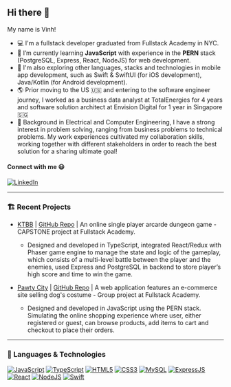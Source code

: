 ## Hi there 👋

My name is Vinh!
- :computer: I'm a fullstack developer graduated from Fullstack Academy in NYC.
- :rocket: I’m currently learning **JavaScript** with experience in the **PERN** stack (PostgreSQL, Express, React, NodeJS) for web development.
- :rocket: I'm also exploring other languages, stacks and technologies in mobile app development, such as Swift & SwiftUI (for iOS development), Java/Kotlin (for Android development).
- :earth_americas: Prior moving to the US :us: and entering to the software engineer journey, I worked as a business data analyst at TotalEnergies for 4 years and software solution architect at Envision Digital for 1 year in Singapore :singapore:
- :rainbow: Background in Electrical and Computer Engineering, I have a strong interest in problem solving, ranging from business problems to technical problems. My work experiences cultivated my collaboration skills, working together with different stakeholders in order to reach the best solution for a sharing ultimate goal! 

#### Connect with me :smiley:

[![LinkedIn](https://user-images.githubusercontent.com/7027300/164305134-9c3018ac-b6ea-47fd-a4af-d93f8c90c0d9.png)](https://www.linkedin.com/in/buuvinhpro/)

---

### 🏗️ Recent Projects
- [KTBB](https://killthebigbad.herokuapp.com/) | [GitHub Repo](https://github.com/CapstoneTeamXI/KTBB) | An online single player arcarde dungeon game - CAPSTONE project at Fullstack Academy.
  - Designed and developed in TypeScript, integrated React/Redux with Phaser game engine to manage the state and logic of the gameplay, which consists of a multi-level battle between the player and the enemies, used Express and PostgreSQL in backend to store player’s high score and time to win the game.

- [Pawty City](https://pawty-city.herokuapp.com/) | [GitHub Repo](https://github.com/Oshawott-Action-Team/Grace-Shopper) | A web application features an e-commerce site selling dog's costume - Group project at Fullstack Academy.
  - Designed and developed in JavaScript using the PERN stack. Simulating the online shopping experience where user, either registered or guest, can browse products, add items to cart and checkout to place their orders.

---

### 📖 Languages & Technologies

[![JavaScript](https://camo.githubusercontent.com/9d07c04bdd98c662d5df9d4e1cc1de8446ffeaebca330feb161f1fb8e1188204/68747470733a2f2f696d672e736869656c64732e696f2f62616467652f4a6176615363726970742d4637444631453f7374796c653d666f722d7468652d6261646765266c6f676f3d6a617661736372697074266c6f676f436f6c6f723d626c61636b)](https://developer.mozilla.org/en-US/docs/Web/JavaScript)
[![TypeScript](https://camo.githubusercontent.com/6cf9abe9d706421df40ff4feff208a5728df2b77f9eb21f24d09df00a0d69203/68747470733a2f2f696d672e736869656c64732e696f2f62616467652f547970655363726970742d3030374143433f7374796c653d666f722d7468652d6261646765266c6f676f3d74797065736372697074266c6f676f436f6c6f723d7768697465)](https://www.typescriptlang.org/docs/)
[![HTML5](https://camo.githubusercontent.com/d63d473e728e20a286d22bb2226a7bf45a2b9ac6c72c59c0e61e9730bfe4168c/68747470733a2f2f696d672e736869656c64732e696f2f62616467652f48544d4c352d4533344632363f7374796c653d666f722d7468652d6261646765266c6f676f3d68746d6c35266c6f676f436f6c6f723d7768697465)](https://developer.mozilla.org/en-US/docs/Glossary/HTML5)
[![CSS3](https://camo.githubusercontent.com/3a0f693cfa032ea4404e8e02d485599bd0d192282b921026e89d271aaa3d7565/68747470733a2f2f696d672e736869656c64732e696f2f62616467652f435353332d3135373242363f7374796c653d666f722d7468652d6261646765266c6f676f3d63737333266c6f676f436f6c6f723d7768697465)](https://developer.mozilla.org/en-US/docs/Web/CSS)
[![MySQL](https://camo.githubusercontent.com/988b23566a8e239f9717abbed64d36834115c8a8c7082a71c358e04f47f8398c/68747470733a2f2f696d672e736869656c64732e696f2f62616467652f4d7953514c2d3030303030463f7374796c653d666f722d7468652d6261646765266c6f676f3d6d7973716c266c6f676f436f6c6f723d7768697465)](https://dev.mysql.com/doc/)
[![ExpressJS](https://camo.githubusercontent.com/6f61ce982d7a61713d63c947148300012945bd4a4cafb8b9313e2426c5a1f273/68747470733a2f2f696d672e736869656c64732e696f2f62616467652f457870726573732e6a732d3430344435393f7374796c653d666f722d7468652d6261646765)](https://expressjs.com/)
[![React](https://camo.githubusercontent.com/268ac512e333b69600eb9773a8f80b7a251f4d6149642a50a551d4798183d621/68747470733a2f2f696d672e736869656c64732e696f2f62616467652f52656163742d3230323332413f7374796c653d666f722d7468652d6261646765266c6f676f3d7265616374266c6f676f436f6c6f723d363144414642)](https://reactjs.org/docs/getting-started.html)
[![NodeJS](https://camo.githubusercontent.com/dfc69d704694f22168bea3d84584663777fa5301dcad5bbcb5459b336da8d554/68747470733a2f2f696d672e736869656c64732e696f2f62616467652f4e6f64652e6a732d3433383533443f7374796c653d666f722d7468652d6261646765266c6f676f3d6e6f64652e6a73266c6f676f436f6c6f723d7768697465)](https://nodejs.org/en/docs/)
[![Swift](https://camo.githubusercontent.com/e3db7e57046004f1b1d0b35aa46cf739c930af9cf8376383db436a8dec7dd3cf/68747470733a2f2f696d672e736869656c64732e696f2f62616467652f2d53776966742d4431354633433f7374796c653d666c61742d737175617265266c6f676f3d5377696674266c6f676f436f6c6f723d7768697465)](https://developer.apple.com/documentation/swift)

